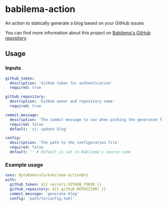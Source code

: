 # babilema-action
An action to statically generate a blog based on your GitHub issues

You can find more information about this project on [Babilema's GitHub repository](https://github.com/ByteBakersCo/babilema).

## Usage

### Inputs
```yaml
github_token:
  description: 'GitHub token for authentication'
  required: true

github_repository:
  description: 'GitHub owner and repository name'
  required: true

commit_message:
  description: 'The commit message to use when pushing the generated files'
  required: false
  default: 'ci: update blog'

config:
  description: 'The path to the configuration file'
  required: false
  default: '' # Default is set in Babilema's source code
```

### Example usage
```yaml
uses: ByteBakersCo/babilema-action@v1
with:
  github_token: ${{ secrets.GITHUB_TOKEN }}
  github_repository: ${{ github.REPOSITORY }}
  commit_message: 'generate blog'
  config: 'path/to/config.toml'
```
